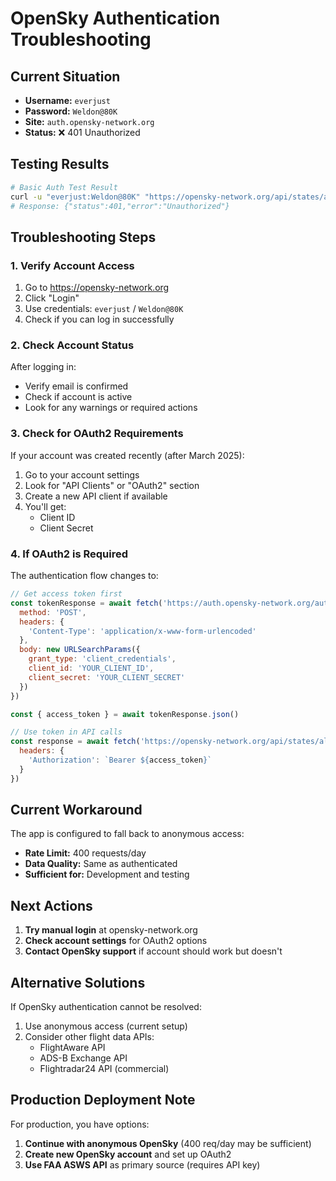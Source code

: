 # OpenSky Authentication Troubleshooting

## Current Situation
- **Username:** `everjust`
- **Password:** `Weldon@80K`
- **Site:** `auth.opensky-network.org`
- **Status:** ❌ 401 Unauthorized

## Testing Results
```bash
# Basic Auth Test Result
curl -u "everjust:Weldon@80K" "https://opensky-network.org/api/states/all"
# Response: {"status":401,"error":"Unauthorized"}
```

## Troubleshooting Steps

### 1. Verify Account Access
1. Go to https://opensky-network.org
2. Click "Login" 
3. Use credentials: `everjust` / `Weldon@80K`
4. Check if you can log in successfully

### 2. Check Account Status
After logging in:
- Verify email is confirmed
- Check if account is active
- Look for any warnings or required actions

### 3. Check for OAuth2 Requirements
If your account was created recently (after March 2025):
1. Go to your account settings
2. Look for "API Clients" or "OAuth2" section
3. Create a new API client if available
4. You'll get:
   - Client ID
   - Client Secret
   
### 4. If OAuth2 is Required
The authentication flow changes to:
```javascript
// Get access token first
const tokenResponse = await fetch('https://auth.opensky-network.org/auth/realms/opensky-network/protocol/openid-connect/token', {
  method: 'POST',
  headers: {
    'Content-Type': 'application/x-www-form-urlencoded'
  },
  body: new URLSearchParams({
    grant_type: 'client_credentials',
    client_id: 'YOUR_CLIENT_ID',
    client_secret: 'YOUR_CLIENT_SECRET'
  })
})

const { access_token } = await tokenResponse.json()

// Use token in API calls
const response = await fetch('https://opensky-network.org/api/states/all', {
  headers: {
    'Authorization': `Bearer ${access_token}`
  }
})
```

## Current Workaround
The app is configured to fall back to anonymous access:
- **Rate Limit:** 400 requests/day
- **Data Quality:** Same as authenticated
- **Sufficient for:** Development and testing

## Next Actions
1. **Try manual login** at opensky-network.org
2. **Check account settings** for OAuth2 options
3. **Contact OpenSky support** if account should work but doesn't

## Alternative Solutions
If OpenSky authentication cannot be resolved:
1. Use anonymous access (current setup)
2. Consider other flight data APIs:
   - FlightAware API
   - ADS-B Exchange API
   - Flightradar24 API (commercial)

## Production Deployment Note
For production, you have options:
1. **Continue with anonymous OpenSky** (400 req/day may be sufficient)
2. **Create new OpenSky account** and set up OAuth2
3. **Use FAA ASWS API** as primary source (requires API key)
